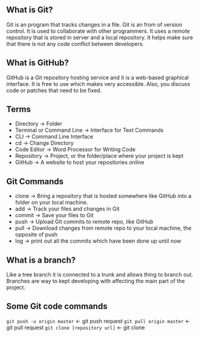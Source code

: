 ## What is Git?

Git is an program that tracks changes in a file. Git is an from of version control. It is used to collaborate with other programmers. It uses a remote repository that is stored in server and a local repository. It helps make sure that there is not any code conflict between developers.

## What is GitHub?

GitHub is a Git repository hosting service and it is a web-based graphical interface. It is free to use which makes very accessible. Also, you discuss code or patches that need to be fixed.

## Terms

- Directory → Folder
- Terminal or Command Line → Interface for Text Commands
- CLI → Command Line Interface
- cd → Change Directory
- Code Editor → Word Processor for Writing Code
- Repository →  Project, or the folder/place where your project is kept
- GitHub → A website to host your repositories online

## Git Commands

- clone → Bring a repository that is hosted somewhere like GitHub into a folder on your local machine.
- add → Track your files and changes in Git
- commit → Save your files to Git
- push → Upload Git commits to remote repo, like GitHub
- pull → Download changes from remote repo to your local machine, the opposite of push
- log → print out all the commits which have been done up until now

## What is a branch?

Like a tree branch it is connected to a trunk and allows thing to branch out. Branches are way to kept developing with affecting the main part of the project.

## Some Git code commands

`git push -u origin master` <- git push request
`git pull origin master` <-  git pull request
`git clone [repository url]` <- git clone
